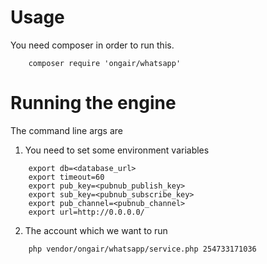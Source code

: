 Usage
=====

You need composer in order to run this.

```
    composer require 'ongair/whatsapp'
```

Running the engine
==================
The command line args are

1. You need to set some environment variables

```
    export db=<database_url>
    export timeout=60
    export pub_key=<pubnub_publish_key>
    export sub_key=<pubnub_subscribe_key>
    export pub_channel=<pubnub_channel>
    export url=http://0.0.0.0/
```
2. The account which we want to run

```
    php vendor/ongair/whatsapp/service.php 254733171036
```